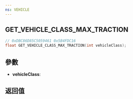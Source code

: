 ```yaml
---
ns: VEHICLE
---
```

## GET_VEHICLE_CLASS_MAX_TRACTION

```c
// 0xDBC86D85C5059461 0x5B4FDC16
float GET_VEHICLE_CLASS_MAX_TRACTION(int vehicleClass);
```


## 參數
* **vehicleClass**: 

## 返回值
